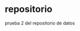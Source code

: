repositorio
===========

prueba 2 del repositorio de datos

<script src='http://gitlive.com/githublive.min.js'></script>
<script>var GithubPush = {num_old:5,nodes:['killolokillo/repositorio']}</script>
<div id='commits'></div>
